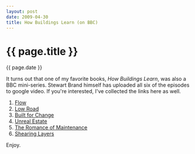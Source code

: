 ```yaml
---
layout: post
date: 2009-04-30
title: How Buildings Learn (on BBC)
---
```


{{ page.title }}
================

<time class="meta">{{ page.date }}</time>

It turns out that one of my favorite books, _How Buildings Learn_, was also a BBC mini-series. Stewart Brand himself has uploaded all six of the episodes to google video. If you're interested, I've collected the links here as well.

1. [Flow](http://video.google.com/videoplay?docid=8639555925486210852&q=source%3A006128292202570032154&hl=en)
2. [Low Road](http://video.google.com/videoplay?docid=5088653796598486022&q=source%3A006128292202570032154&hl=en)
3. [Built for Change](http://video.google.com/videoplay?docid=6141960341438553915&q=source%3A006128292202570032154&hl=en)
4. [Unreal Estate](http://video.google.com/videoplay?docid=-8761299882173964035&q=source%3A006128292202570032154&hl=en)
5. [The Romance of Maintenance](http://video.google.com/videoplay?docid=5407846553590755822&q=source%3A006128292202570032154&hl=en)
6. [Shearing Layers](http://video.google.com/videoplay?docid=2283224496826631552&q=source%3A006128292202570032154&hl=en)

Enjoy.



